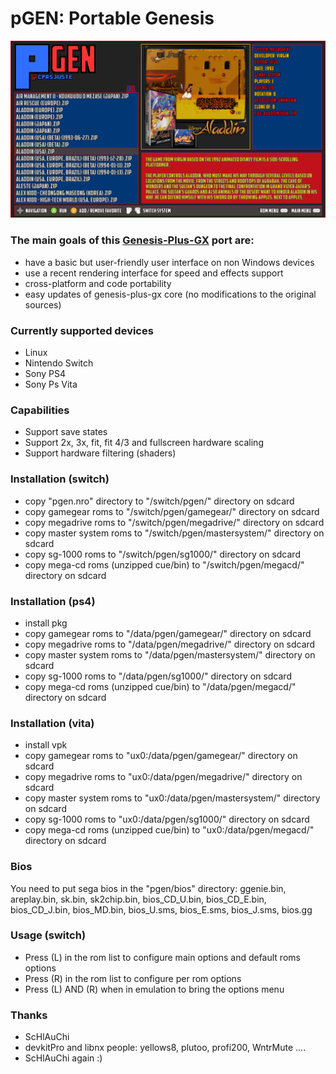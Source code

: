 pGEN: Portable Genesis
===========================

![](https://github.com/Cpasjuste/pemu/raw/master/src/cores/pgen/data/screenshot.png)

### The main goals of this [Genesis-Plus-GX](https://github.com/ekeeke/Genesis-Plus-GX) port are:
- have a basic but user-friendly user interface on non Windows devices
- use a recent rendering interface for speed and effects support
- cross-platform and code portability
- easy updates of genesis-plus-gx core (no modifications to the original sources)

### Currently supported devices
- Linux
- Nintendo Switch
- Sony PS4
- Sony Ps Vita

### Capabilities
- Support save states
- Support 2x, 3x, fit, fit 4/3 and fullscreen hardware scaling
- Support hardware filtering (shaders)

### Installation (switch)
- copy "pgen.nro" directory to "/switch/pgen/" directory on sdcard
- copy gamegear roms to "/switch/pgen/gamegear/" directory on sdcard
- copy megadrive roms to "/switch/pgen/megadrive/" directory on sdcard
- copy master system roms to "/switch/pgen/mastersystem/" directory on sdcard
- copy sg-1000 roms to "/switch/pgen/sg1000/" directory on sdcard
- copy mega-cd roms (unzipped cue/bin) to "/switch/pgen/megacd/" directory on sdcard

### Installation (ps4)
- install pkg
- copy gamegear roms to "/data/pgen/gamegear/" directory on sdcard
- copy megadrive roms to "/data/pgen/megadrive/" directory on sdcard
- copy master system roms to "/data/pgen/mastersystem/" directory on sdcard
- copy sg-1000 roms to "/data/pgen/sg1000/" directory on sdcard
- copy mega-cd roms (unzipped cue/bin) to "/data/pgen/megacd/" directory on sdcard

### Installation (vita)
- install vpk
- copy gamegear roms to "ux0:/data/pgen/gamegear/" directory on sdcard
- copy megadrive roms to "ux0:/data/pgen/megadrive/" directory on sdcard
- copy master system roms to "ux0:/data/pgen/mastersystem/" directory on sdcard
- copy sg-1000 roms to "ux0:/data/pgen/sg1000/" directory on sdcard
- copy mega-cd roms (unzipped cue/bin) to "ux0:/data/pgen/megacd/" directory on sdcard

### Bios
You need to put sega bios in the "pgen/bios" directory:
ggenie.bin, areplay.bin, sk.bin, sk2chip.bin, bios_CD_U.bin, bios_CD_E.bin, bios_CD_J.bin, bios_MD.bin, bios_U.sms, bios_E.sms, bios_J.sms, bios.gg

### Usage (switch)
- Press (L) in the rom list to configure main options and default roms options
- Press (R) in the rom list to configure per rom options
- Press (L) AND (R) when in emulation to bring the options menu

### Thanks
- ScHlAuChi
- devkitPro and libnx people: yellows8, plutoo, profi200, WntrMute ....
- ScHlAuChi again :)
